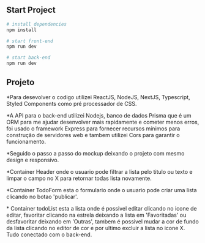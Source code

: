 ## Start Project

```Bash
# install dependencies
npm install

# start front-end
npm run dev

# start back-end
npm run dev
```

## Projeto

\*Para desevolver o codigo utilizei ReactJS, NodeJS, NextJS, Typescript, Styled Components como pré processador de CSS.

\*A API para o back-end utilizei Nodejs, banco de dados Prisma que é um ORM para me ajudar desenvolver mais rapidamente e cometer menos erros, foi usado o framework Express para fornecer recursos mínimos para construção de servidores web e tambem utilizei Cors para garantir o funcionamento.

\*Seguido o passo a passo do mockup deixando o projeto com mesmo design e responsivo.

\*Container Header onde o usuario pode filtrar a lista pelo titulo ou texto e limpar o campo no X para retornar todas lista novamente.

\*Container TodoForm esta o formulario onde o usuario pode criar uma lista clicando no botao 'publicar'.

\* Container todoList esta a lista onde é possivel editar clicando no icone de editar, favoritar clicando na estrela deixando a lista em 'Favoritadas' ou desfavoritar deixando em 'Outras', tambem é possivel mudar a cor de fundo da lista clicando no editor de cor e por ultimo excluir a lista no icone X. Tudo conectado com o back-end.

